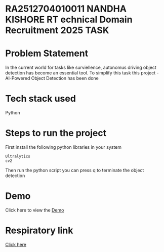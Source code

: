 # RA2512704010011 NANDHA KISHORE RT echnical Domain Recruitment 2025 TASK
# Problem Statement
In the current world for tasks like surviellence, autonomus driving object detection has become an essential tool. To simplify this task this project - AI-Powered Object Detection has been done
# Tech stack used
Python 
# Steps to run the project
First install the following python libraries in your system
```
Ultralytics
cv2
```
Then run the python script 
you can press q to terminate the object detection 


# Demo
Click here to view the [Demo](https://drive.google.com/file/d/1G0hCT_nJsQKqaFB-TC91Z5coaMsTcLOA/view?usp=share_link)
# Respiratory link
[Click here](https://github.com/nandhakishoreramanan/alexaaiml)
